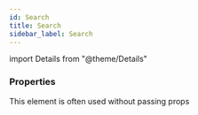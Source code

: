 ```yaml
---
id: Search
title: Search
sidebar_label: Search
---
```


import Details from "@theme/Details"




### Properties

This element is often used without passing props

